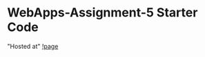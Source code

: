# WebApps-Assignment-5 Starter Code

"Hosted at"
[!page](https://github.com/44-563-Web-Apps-S23/44563-webapps-s23-assignment5-vamshika12/blob/main/plants.html)